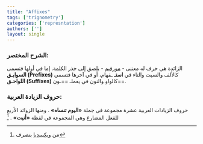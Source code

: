 ```yaml
---
title: "Affixes"
tags: ['trignometry']
categories: ['represntation']
authors: ['']
layout: single
---
```




### الشرح المختصر:


الزائدة هي حرف له معننى - [مورفيم](../morphemes) - يلصق إلى جذر الكلمة. إما في أولها فتسمى **السوابـق (Prefixes)** كالألف والسيت والتاء في **استـ** ـفهام، أو في آخرها فتسمى **اللواحـق (Suffixes)** كالواو والنون في يعملـ ==ـون==.

### حروف الزيادة العربية:

حروف الزيادات العربية عشرة مجموعة في جملة **«اليوم تنساه»** . ومنها الزوائد الأربع للفعل المضارع وهي المجموعة في لفظة **«أنيت»** . [^1]

[^1]: من [ويكيبيديا](https://ar.wikipedia.org/wiki/%D8%B2%D8%A7%D8%A6%D8%AF%D8%A9_(%D9%84%D8%BA%D8%A9)) بتصرف

